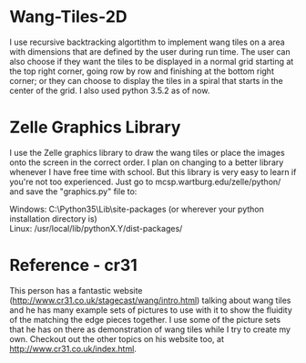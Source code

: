# Wang-Tiles-2D

I use recursive backtracking algortithm to implement wang tiles on a area with dimensions that are defined by the user during run time. The user can also choose if they want the tiles to be displayed in a normal grid starting at the top right corner, going row by row and finishing at the bottom right corner; or they can choose to display the tiles in a spiral that starts in the center of the grid. I also used python 3.5.2 as of now.

# Zelle Graphics Library
I use the Zelle graphics library to draw the wang tiles or place the images onto the screen in the correct order.  I plan on changing to a better library whenever I have free time with school. But this library is very easy to learn if you're not too experienced. 
Just go to mcsp.wartburg.edu/zelle/python/ and save the "graphics.py" file to:

  Windows:  C:\Python35\Lib\site-packages     (or wherever your python installation directory is)    
  Linux:    /usr/local/lib/pythonX.Y/dist-packages/    
  
# Reference - cr31
This person has a fantastic website (http://www.cr31.co.uk/stagecast/wang/intro.html) talking about wang tiles and he has many example sets of pictures to use with it to show the fluidity of the matching the edge pieces together. I use some of the picture sets that he has on there as demonstration of wang tiles while I try to create my own. Checkout out the other topics on his website too, at http://www.cr31.co.uk/index.html.
